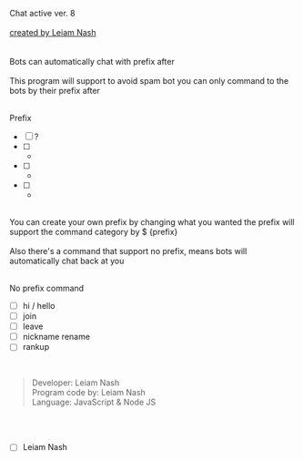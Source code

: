 Chat active ver. 8
<br> <br>
[created by Leiam Nash](https://www.facebook.com/LeiamNashRebrth)
<br> <br> <br>
Bots can automatically chat with prefix after <br> <br> This program will support to avoid spam bot you can only command to the bots by their prefix after
<br> <br>

Prefix
- [ ] ?
- [ ] *
- [ ]   -
- [ ] +

<br>
You can create your own prefix by changing what you wanted the prefix will support the command category by $ {prefix}
<br> <br>
Also there's a command that support no prefix, means bots will automatically chat back at you 
<br> <br>

No prefix command
- [ ] hi / hello
- [ ] join
- [ ] leave
- [ ] nickname rename
- [ ] rankup

 <br> 

> Developer: Leiam Nash <br> Program code by: Leiam Nash <br> Language: JavaScript & Node JS

<br> <br>
- [ ] Leiam Nash
